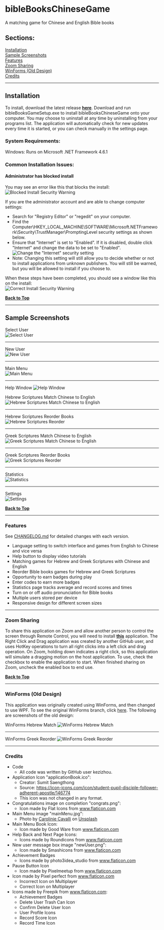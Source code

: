 # bibleBooksChineseGame
A matching game for Chinese and English Bible books

## Sections:  
[Installation](#installation)  
[Sample Screenshots](#sample-screenshots)  
[Features](#features)  
[Zoom Sharing](#zoom-sharing)  
[WinForms (Old Design)](#winforms-old-design)  
[Credits](#credits)

***
## Installation

To install, download the latest release [**here**](https://github.com/kezizhou/bibleBooksChineseGame/releases/latest).
Download and run bibleBooksGameSetup.exe to install bibleBooksChineseGame onto your computer. You may choose to uninstall at any time by uninstalling from your programs list. The application will automatically check for new updates every time it is started, or you can check manually in the settings page.

### System Requirements:
Windows: Runs on Microsoft .NET Framework 4.6.1

### Common Installation Issues:

#### Administrator has blocked install
You may see an error like this that blocks the install:  
![Blocked Install Security Warning](documentation/blockedSecurityWarning.png)

If you are the administrator account and are able to change computer settings:  
* Search for "Registry Editor" or "regedit" on your computer.  
* Find the Computer\HKEY_LOCAL_MACHINE\SOFTWARE\Microsoft\.NETFramework\Security\TrustManager\PromptingLevel security settings as shown below.  
* Ensure that "Internet" is set to "Enabled". If it is disabled, double click "Internet" and change the data to be set to "Enabled".  
![Change the "Internet" security setting](documentation/changeSecuritySettings.png)  
* Note: Changing this setting will still allow you to decide whether or not to install applications from unknown publishers. You will still be warned, but you will be allowed to install if you choose to.  

When these steps have been completed, you should see a window like this on the install:  
![Correct Install Security Warning](documentation/correctSecurityWarning.png)

**[Back to Top](#bibleBooksChineseGame)**

***
## Sample Screenshots

Select User  
![Select User](documentation/selectUser.png)  
***

New User  
![New User](documentation/newUser.png)   
***

Main Menu  
![Main Menu](documentation/mainMenu.png)  
***

Help Window
![Help Window](documentation/help.png)

Hebrew Scriptures Match Chinese to English  
![Hebrew Scriptures Match Chinese to English](documentation/hebrewMatch.png)  
***

Hebrew Scriptures Reorder Books  
![Hebrew Scriptures Reorder](documentation/hebrewReorder.png)  
***

Greek Scriptures Match Chinese to English  
![Greek Scriptures Match Chinese to English](documentation/greekMatch.png)  
***

Greek Scriptures Reorder Books  
![Greek Scriptures Reorder](documentation/greekReorder.png)  
***

Statistics  
![Statistics](documentation/statistics.png)  
***

Settings  
![Settings](documentation/settings.png)

**[Back to Top](#bibleBooksChineseGame)**

***
### Features
See [CHANGELOG.md](https://github.com/kezizhou/bibleBooksChineseGame/blob/master/CHANGELOG.md) for detailed changes with each version.
* Language setting to switch interface and games from English to Chinese and vice versa
* Help button to display video tutorials
* Matching games for Hebrew and Greek Scriptures with Chinese and English
* Reorder Bible books games for Hebrew and Greek Scriptures
* Opportunity to earn badges during play
* Enter codes to earn more badges
* Statistics page tracks average and record scores and times
* Turn on or off audio pronunciation for Bible books
* Multiple users stored per device
* Responsive design for different screen sizes

***
### Zoom Sharing
To share this application on Zoom and allow another person to control the screen through Remote Control, you will need to install [**this**](https://github.com/joshuatz/right-click-and-drag/releases/download/v0.1.0/right-click-and-drag.exe) application. The Right Click and Drag application was created by another GitHub user, and uses HotKey operations to turn all right clicks into a left click and drag operation. On Zoom, holding down indicates a right click, so this application will simulate a dragging motion on the host application. To use, check the checkbox to enable the application to start. When finished sharing on Zoom, uncheck the enabled box to end use.

**[Back to Top](#bibleBooksChineseGame)**

***
### WinForms (Old Design)
This application was originally created using WinForms, and then changed to use WPF. To see the original WinForms branch, click [here](https://github.com/kezizhou/bibleBooksChineseGame/tree/winforms). The following are screenshots of the old design:  

WinForms Hebrew Match
![WinForms Hebrew Match](documentation/winformsHebrewMatch.png)
***

WinForms Greek Reorder
![WinForms Greek Reorder](documentation/winformsGreekReorder.png)

***
### Credits
* Code
  * All code was written by GitHub user kezizhou.
* Application Icon "applicationBook.ico": 
  * Creator: Sumit Saengthong
  * Source: https://icon-icons.com/icon/student-pupil-disciple-follower-adherent-apostle/146774
  * This icon was not changed in any format.
* Congratulations image on completion "congrats.png":
  * Icon made by Flat Icons from www.flaticon.com
* Main Menu image "mainMenu.jpg":
  * Photo by [Carolinie Cavalli](https://unsplash.com/@caroliniecavalli) on [Unsplash](https://unsplash.com/)
* Main Menu Book Icon:
  * Icon made by Good Ware from www.flaticon.com
* Help Back and Next Page Icons:
  * Icons made by Roundicons from www.flaticon.com
* New user message box image "newUser.png":
  * Icon made by Smashicons from www.flaticon.com
* Achievement Badges
  * Icons made by photo3idea_studio from www.flaticon.com
* Pause Button Icon
  * Icon made by Pixelmeetup from www.flaticon.com
* Icon made by Pixel perfect from www.flaticon.com
  * Incorrect Icon on Multiplayer
  * Correct Icon on Multiplayer
* Icons made by Freepik from www.flaticon.com:
  * Achievement Badges
  * Delete User Trash Can Icon
  * Confirm Delete User Icon
  * User Profile Icons
  * Record Score Icon
  * Record Time Icon
